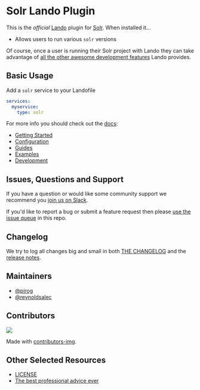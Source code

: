 # Solr Lando Plugin

This is the _official_ [Lando](https://lando.dev) plugin for [Solr](http://lucene.apache.org/solr/). When installed it...

* Allows users to run various `solr` versions

Of course, once a user is running their Solr project with Lando they can take advantage of [all the other awesome development features](https://docs.lando.dev) Lando provides.

## Basic Usage

Add a `solr` service to your Landofile

```yaml
services:
  myservice:
    type: solr
```

For more info you should check out the [docs](https://docs.lando.dev/solr):

* [Getting Started](https://docs.lando.dev/solr/)
* [Configuration](https://docs.lando.dev/solr/config.html)
* [Guides](https://docs.lando.dev/solr/accessing-logs.html)
* [Examples](https://github.com/lando/solr/tree/main/examples)
* [Development](https://docs.lando.dev/solr/development.html)

## Issues, Questions and Support

If you have a question or would like some community support we recommend you [join us on Slack](https://launchpass.com/devwithlando).

If you'd like to report a bug or submit a feature request then please [use the issue queue](https://github.com/lando/solr/issues/new/choose) in this repo.

## Changelog

We try to log all changes big and small in both [THE CHANGELOG](https://github.com/lando/solr/blob/main/CHANGELOG.md) and the [release notes](https://github.com/lando/solr/releases).


## Maintainers

* [@pirog](https://github.com/pirog)
* [@reynoldsalec](https://github.com/reynoldsalec)

## Contributors

<a href="https://github.com/lando/solr/graphs/contributors">
  <img src="https://contrib.rocks/image?repo=lando/solr" />
</a>

Made with [contributors-img](https://contrib.rocks).

## Other Selected Resources

* [LICENSE](https://github.com/lando/solr/blob/main/LICENSE.md)
* [The best professional advice ever](https://www.youtube.com/watch?v=tkBVDh7my9Q)